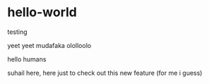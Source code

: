 # hello-world
testing


yeet yeet mudafaka
ololloolo

hello humans

suhail here, here just to check out this new feature (for me i guess)

